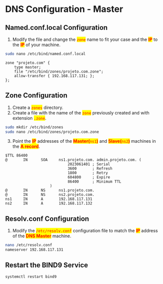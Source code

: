 # DNS Configuration - Master

## Named.conf.local Configuration

1. Modify the file and change the <mark style="color:red;">`zone`</mark> name to fit your case and the <mark style="color:red;">**IP**</mark> to the <mark style="color:red;">**IP**</mark> of your machine.

```bash
sudo nano /etc/bind/named.conf.local
```

```dns-zone-file
zone "projeto.com" {
    type master;
    file "/etc/bind/zones/projeto.com.zone";
    allow-transfer { 192.168.117.131; };
};
```

## Zone Configuration

1. Create a <mark style="color:red;">`zones`</mark> directory.
2. Create a file with the name of the <mark style="color:red;">`zone`</mark> previously created and with extension <mark style="color:red;">`.zone`</mark>.

```bash
sudo mkdir /etc/bind/zones
sudo nano /etc/bind/zones/projeto.com.zone
```

3. Point the <mark style="color:red;">**IP**</mark> addresses of the <mark style="color:red;">**Master(**</mark><mark style="color:red;">`ns1`</mark><mark style="color:red;">**)**</mark> and <mark style="color:red;">**Slave(**</mark><mark style="color:red;">`ns2`</mark><mark style="color:red;">**)**</mark> machines in the <mark style="color:red;">**A record**</mark>.

```dns-zone-file
$TTL 86400
@       IN      SOA     ns1.projeto.com. admin.projeto.com. (
                            2023061401 ; Serial
                            3600       ; Refresh
                            1800       ; Retry
                            604800     ; Expire
                            86400      ; Minimum TTL
                    )
@       IN      NS      ns1.projeto.com.
@       IN      NS      ns2.projeto.com.
ns1     IN      A       192.168.117.131
ns2     IN      A       192.168.117.132
```

## Resolv.conf Configuration

1. Modify the <mark style="color:red;">`/etc/resolv.conf`</mark> configuration file to match the <mark style="color:red;">**IP**</mark> address of the <mark style="color:red;">**DNS Master**</mark> machine.

```bash
nano /etc/resolv.conf
nameserver 192.168.117.131
```

## Restart the BIND9 Service

```bash
systemctl restart bind9
```
